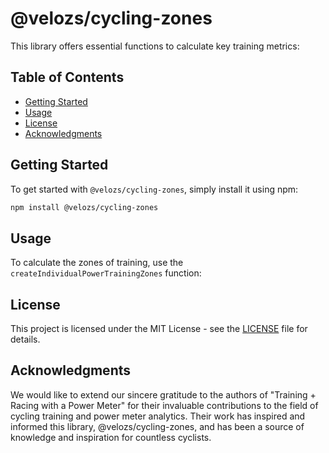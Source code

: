 # @velozs/cycling-zones

This library offers essential functions to calculate key training metrics:


## Table of Contents

- [Getting Started](#getting-started)
- [Usage](#usage)
- [License](#license)
- [Acknowledgments](#acknowledgments)

## Getting Started

To get started with `@velozs/cycling-zones`, simply install it using npm:

```sh
npm install @velozs/cycling-zones
```

## Usage

To calculate the zones of training, use the `createIndividualPowerTrainingZones` function:

## License

This project is licensed under the MIT License - see the [LICENSE](LICENSE) file for details.

## Acknowledgments

We would like to extend our sincere gratitude to the authors of "Training + Racing with a Power Meter" for their invaluable contributions to the field of cycling training and power meter analytics. Their work has inspired and informed this library, @velozs/cycling-zones, and has been a source of knowledge and inspiration for countless cyclists.
